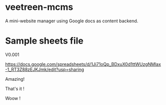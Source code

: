 # veetreen-mcms
A mini-website manager using Google docs as content backend.

# Sample sheets file

V0.001

https://docs.google.com/spreadsheets/d/1Ji71oQp_BDxuX0d1ttWUzgNMlax-1_RT3Z88zEJKJmk/edit?usp=sharing

Amazing!

That's it !

Woow !
